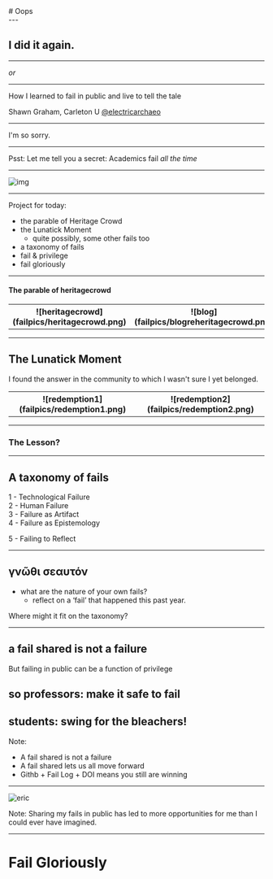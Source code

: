 <section data-background="https://pbs.twimg.com/media/ChyjBzpXEAAqEhQ.jpg">
# Oops
</section>
---

## I did it again.

---

_or_

---

How I learned to fail in public and live to tell the tale

Shawn Graham, Carleton U
[@electricarchaeo](http://twitter.com/@electricarchaeo)

---

I'm so sorry.

---

Psst: Let me tell you a secret: Academics fail *all the time*

---

![img](failpics/academic-jargon.jpg)

---

Project for today:

+ the parable of Heritage Crowd
+ the Lunatick Moment
  + quite possibly, some other fails too
+ a taxonomy of fails
+ fail & privilege
+ fail gloriously

---

#### The parable of heritagecrowd

<table>
  <tr>
    <th>![heritagecrowd](failpics/heritagecrowd.png)</th>
    <th>![blog](failpics/blogreheritagecrowd.png)</th>
  </tr>
</table>

---

## The Lunatick Moment

I found the answer in the community to which I wasn't sure I yet belonged.

<table>
  <tr>
    <th>![redemption1](failpics/redemption1.png)</th>
    <th align="top">![redemption2](failpics/redemption2.png)</th>
  </tr>
</table>

---

### The Lesson?

---

## A taxonomy of fails

1 - Technological Failure<br>
2 - Human Failure<br>
3 - Failure as Artifact<br>
4 - Failure as Epistemology<br>
<p class="fragment fade-up">5 - Failing to Reflect</p>

---

## γνῶθι σεαυτόν

- what are the nature of your own fails?
  - reflect on a ‘fail’ that happened this past year.

Where might it fit on the taxonomy?

---
## a fail shared is not a failure

But failing in public can be a function of privilege

## so professors: make it safe to fail

## students: swing for the bleachers!

Note:
+ A fail shared is not a failure
+ A fail shared lets us all move forward
+ Githb + Fail Log + DOI means you still are winning

---

![eric](failpics/eric.png)

Note:
Sharing my fails in public has led to more opportunities for me than I could ever have imagined.

---

# Fail Gloriously
